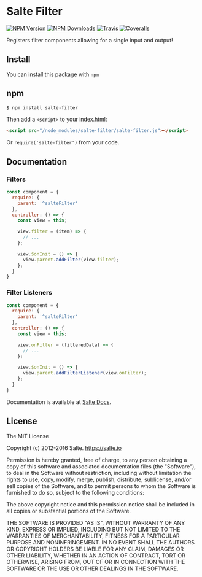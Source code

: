 # Salte Filter
[![NPM Version][npm-version-image]][npm-url]
[![NPM Downloads][npm-downloads-image]][npm-url]
[![Travis][travis-ci-image]][travis-ci-url]
[![Coveralls][coveralls-image]][coveralls-url]

Registers filter components allowing for a single input and output!

## Install

You can install this package with `npm`

## npm

```sh
$ npm install salte-filter
```
Then add a `<script>` to your index.html:
```html
<script src="/node_modules/salte-filter/salte-filter.js"></script>
```
Or `require('salte-filter')` from your code.

## Documentation

### Filters

```javascript
const component = {
  require: {
    parent: '^salteFilter'
  },
  controller: () => {
    const view = this;

    view.filter = (item) => {
      // ...
    };

    view.$onInit = () => {
      view.parent.addFilter(view.filter);
    };
  }
}
```

### Filter Listeners

```javascript
const component = {
  require: {
    parent: '^salteFilter'
  },
  controller: () => {
    const view = this;

    view.onFilter = (filteredData) => {
      // ...
    };

    view.$onInit = () => {
      view.parent.addFilterListener(view.onFilter);
    };
  }
}
```

Documentation is available at [Salte Docs][salte-docs].

## License

The MIT License

Copyright (c) 2012-2016 Salte. https://salte.io

Permission is hereby granted, free of charge, to any person obtaining a copy
of this software and associated documentation files (the "Software"), to deal
in the Software without restriction, including without limitation the rights
to use, copy, modify, merge, publish, distribute, sublicense, and/or sell
copies of the Software, and to permit persons to whom the Software is
furnished to do so, subject to the following conditions:

The above copyright notice and this permission notice shall be included in
all copies or substantial portions of the Software.

THE SOFTWARE IS PROVIDED "AS IS", WITHOUT WARRANTY OF ANY KIND, EXPRESS OR
IMPLIED, INCLUDING BUT NOT LIMITED TO THE WARRANTIES OF MERCHANTABILITY,
FITNESS FOR A PARTICULAR PURPOSE AND NONINFRINGEMENT. IN NO EVENT SHALL THE
AUTHORS OR COPYRIGHT HOLDERS BE LIABLE FOR ANY CLAIM, DAMAGES OR OTHER
LIABILITY, WHETHER IN AN ACTION OF CONTRACT, TORT OR OTHERWISE, ARISING FROM,
OUT OF OR IN CONNECTION WITH THE SOFTWARE OR THE USE OR OTHER DEALINGS IN
THE SOFTWARE.

[npm-version-image]: http://img.shields.io/npm/v/salte-filter.svg?style=flat
[npm-downloads-image]: http://img.shields.io/npm/dm/salte-filter.svg?style=flat
[npm-url]: https://npmjs.org/package/salte-filter

[travis-ci-image]: https://img.shields.io/travis/salte-io/salte-filter.svg?style=flat
[travis-ci-url]: https://travis-ci.org/salte-io/salte-filter

[coveralls-image]: https://img.shields.io/coveralls/salte-io/salte-filter/master.svg
[coveralls-url]: https://coveralls.io/github/salte-io/salte-filter

[david-dev-dependencies-image]: https://img.shields.io/david/dev/salte-io/salte-filter.svg
[david-dev-dependencies-url]: https://david-dm.org/salte-io/salte-filter#info=devDependencies

[salte-docs]: http://docs.salte.io
